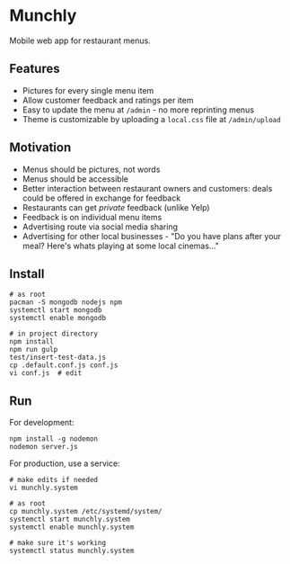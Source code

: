 Munchly
=========
Mobile web app for restaurant menus.

Features
--------
- Pictures for every single menu item
- Allow customer feedback and ratings per item
- Easy to update the menu at `/admin` - no more reprinting menus
- Theme is customizable by uploading a `local.css` file at `/admin/upload`

Motivation
----------
- Menus should be pictures, not words
- Menus should be accessible
- Better interaction between restaurant owners and customers: deals could be
  offered in exchange for feedback
- Restaurants can get *private* feedback (unlike Yelp)
- Feedback is on individual menu items
- Advertising route via social media sharing
- Advertising for other local businesses - "Do you have plans after your meal?
  Here's whats playing at some local cinemas..."

Install
-------

    # as root
    pacman -S mongodb nodejs npm
    systemctl start mongodb
    systemctl enable mongodb

    # in project directory
    npm install
    npm run gulp
    test/insert-test-data.js
    cp .default.conf.js conf.js
    vi conf.js  # edit

Run
---
For development:

    npm install -g nodemon
    nodemon server.js

For production, use a service:

    # make edits if needed
    vi munchly.system

    # as root
    cp munchly.system /etc/systemd/system/
    systemctl start munchly.system
    systemctl enable munchly.system

    # make sure it's working
    systemctl status munchly.system
